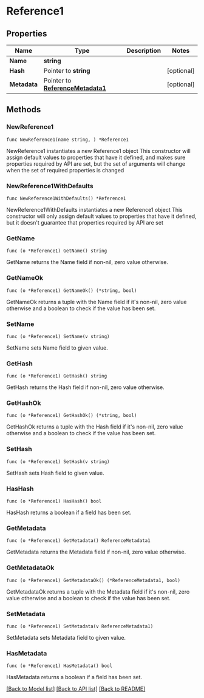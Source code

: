 # Reference1

## Properties

Name | Type | Description | Notes
------------ | ------------- | ------------- | -------------
**Name** | **string** |  | 
**Hash** | Pointer to **string** |  | [optional] 
**Metadata** | Pointer to [**ReferenceMetadata1**](ReferenceMetadata1.md) |  | [optional] 

## Methods

### NewReference1

`func NewReference1(name string, ) *Reference1`

NewReference1 instantiates a new Reference1 object
This constructor will assign default values to properties that have it defined,
and makes sure properties required by API are set, but the set of arguments
will change when the set of required properties is changed

### NewReference1WithDefaults

`func NewReference1WithDefaults() *Reference1`

NewReference1WithDefaults instantiates a new Reference1 object
This constructor will only assign default values to properties that have it defined,
but it doesn't guarantee that properties required by API are set

### GetName

`func (o *Reference1) GetName() string`

GetName returns the Name field if non-nil, zero value otherwise.

### GetNameOk

`func (o *Reference1) GetNameOk() (*string, bool)`

GetNameOk returns a tuple with the Name field if it's non-nil, zero value otherwise
and a boolean to check if the value has been set.

### SetName

`func (o *Reference1) SetName(v string)`

SetName sets Name field to given value.


### GetHash

`func (o *Reference1) GetHash() string`

GetHash returns the Hash field if non-nil, zero value otherwise.

### GetHashOk

`func (o *Reference1) GetHashOk() (*string, bool)`

GetHashOk returns a tuple with the Hash field if it's non-nil, zero value otherwise
and a boolean to check if the value has been set.

### SetHash

`func (o *Reference1) SetHash(v string)`

SetHash sets Hash field to given value.

### HasHash

`func (o *Reference1) HasHash() bool`

HasHash returns a boolean if a field has been set.

### GetMetadata

`func (o *Reference1) GetMetadata() ReferenceMetadata1`

GetMetadata returns the Metadata field if non-nil, zero value otherwise.

### GetMetadataOk

`func (o *Reference1) GetMetadataOk() (*ReferenceMetadata1, bool)`

GetMetadataOk returns a tuple with the Metadata field if it's non-nil, zero value otherwise
and a boolean to check if the value has been set.

### SetMetadata

`func (o *Reference1) SetMetadata(v ReferenceMetadata1)`

SetMetadata sets Metadata field to given value.

### HasMetadata

`func (o *Reference1) HasMetadata() bool`

HasMetadata returns a boolean if a field has been set.


[[Back to Model list]](../README.md#documentation-for-models) [[Back to API list]](../README.md#documentation-for-api-endpoints) [[Back to README]](../README.md)



